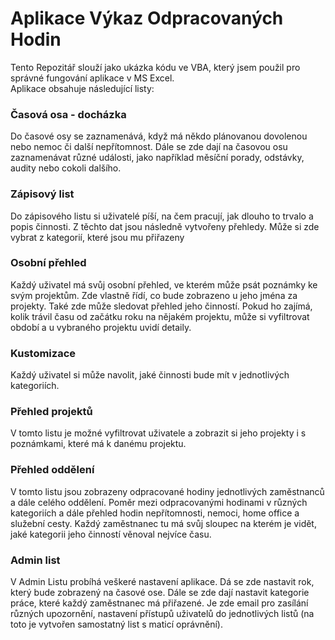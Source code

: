 # Aplikace Výkaz Odpracovaných Hodin
Tento Repozitář slouží jako ukázka kódu ve VBA, který jsem použil pro správné fungování aplikace v MS Excel.  
Aplikace obsahuje následující listy:  

### Časová osa - docházka
Do časové osy se zaznamenává, když má někdo plánovanou dovolenou nebo nemoc či další nepřítomnost. Dále se zde dají na časovou osu zaznamenávat různé události, jako například měsíční porady, odstávky, audity nebo cokoli dalšího.

### Zápisový list
Do zápisového listu si uživatelé píší, na čem pracují, jak dlouho to trvalo a popis činnosti. Z těchto dat jsou následně vytvořeny přehledy. Může si zde vybrat z kategorií, které jsou mu přiřazeny

### Osobní přehled
Každý uživatel má svůj osobní přehled, ve kterém může psát poznámky ke svým projektům. Zde vlastně řídí, co bude zobrazeno u jeho jména za projekty. Také zde může sledovat přehled jeho činností. Pokud ho zajímá, kolik trávil času od začátku roku na nějakém projektu, může si vyfiltrovat období a u vybraného projektu uvidí detaily.

### Kustomizace
Každý uživatel si může navolit, jaké činnosti bude mít v jednotlivých kategoriích.

### Přehled projektů
V tomto listu je možné vyfiltrovat uživatele a zobrazit si jeho projekty i s poznámkami, které má k danému projektu. 

### Přehled oddělení
V tomto listu jsou zobrazeny odpracované hodiny jednotlivých zaměstnanců a dále celého oddělení. Poměr mezi odpracovanými hodinami v různých kategoriích a dále přehled hodin nepřítomnosti, nemoci, home office a služební cesty. Každý zaměstnanec tu má svůj sloupec na kterém je vidět, jaké kategorii jeho činností věnoval nejvíce času.

### Admin list
V Admin Listu probíhá veškeré nastavení aplikace. Dá se zde nastavit rok, který bude zobrazený na časové ose. Dále se zde dají nastavit kategorie práce, které každý zaměstnanec má přiřazené. Je zde email pro zasílání různých upozornění, nastavení přístupů uživatelů do jednotlivých listů (na toto je vytvořen samostatný list s maticí oprávnění). 
